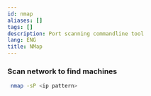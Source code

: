 ```yaml
---
id: nmap
aliases: []
tags: []
description: Port scanning commandline tool
lang: ENG
title: NMap
---
```


### Scan network to find machines

```sh
 nmap -sP <ip pattern>
 ```
